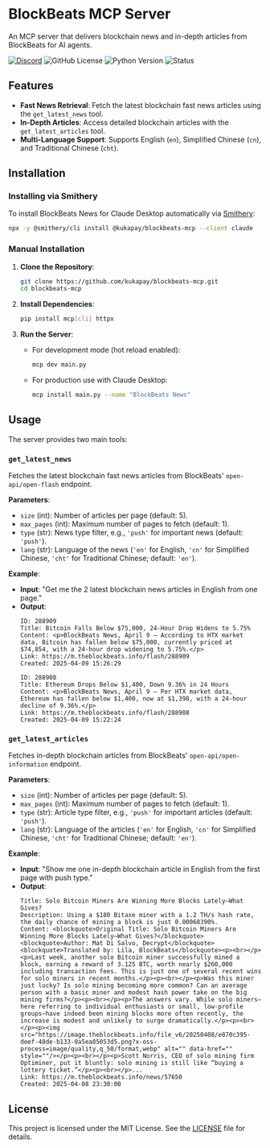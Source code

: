 # BlockBeats MCP Server

An MCP server that delivers blockchain news and in-depth articles from BlockBeats for AI agents.

[![Discord](https://img.shields.io/discord/1353556181251133481?cacheSeconds=3600)](https://discord.gg/aRnuu2eJ)
![GitHub License](https://img.shields.io/github/license/kukapay/blockbeats-mcp)
![Python Version](https://img.shields.io/badge/python-3.10+-blue)
![Status](https://img.shields.io/badge/status-active-brightgreen.svg)


## Features

- **Fast News Retrieval**: Fetch the latest blockchain fast news articles using the `get_latest_news` tool.
- **In-Depth Articles**: Access detailed blockchain articles with the `get_latest_articles` tool.
- **Multi-Language Support**: Supports English (`en`), Simplified Chinese (`cn`), and Traditional Chinese (`cht`).

## Installation

### Installing via Smithery

To install BlockBeats News for Claude Desktop automatically via [Smithery](https://smithery.ai/server/@kukapay/blockbeats-mcp):

```bash
npx -y @smithery/cli install @kukapay/blockbeats-mcp --client claude
```

### Manual Installation
1. **Clone the Repository**:
   ```bash
   git clone https://github.com/kukapay/blockbeats-mcp.git
   cd blockbeats-mcp
   ```

2. **Install Dependencies**:
   ```bash
   pip install mcp[cli] httpx
   ```

3. **Run the Server**:
   - For development mode (hot reload enabled):
     ```bash
     mcp dev main.py
     ```
   - For production use with Claude Desktop:
     ```bash
     mcp install main.py --name "BlockBeats News"
     ```
     
## Usage

The server provides two main tools:

### `get_latest_news`
Fetches the latest blockchain fast news articles from BlockBeats' `open-api/open-flash` endpoint.

**Parameters**:
- `size` (int): Number of articles per page (default: 5).
- `max_pages` (int): Maximum number of pages to fetch (default: 1).
- `type` (str): News type filter, e.g., `'push'` for important news (default: `'push'`).
- `lang` (str): Language of the news (`'en'` for English, `'cn'` for Simplified Chinese, `'cht'` for Traditional Chinese; default: `'en'`).

**Example**:
- **Input**: "Get me the 2 latest blockchain news articles in English from one page."
- **Output**:
  ```
  ID: 288909
  Title: Bitcoin Falls Below $75,000, 24-Hour Drop Widens to 5.75%
  Content: <p>BlockBeats News, April 9 – According to HTX market data, Bitcoin has fallen below $75,000, currently priced at $74,854, with a 24-hour drop widening to 5.75%.</p>
  Link: https://m.theblockbeats.info/flash/288909
  Created: 2025-04-09 15:26:29

  ID: 288908
  Title: Ethereum Drops Below $1,400, Down 9.36% in 24 Hours
  Content: <p>BlockBeats News, April 9 – Per HTX market data, Ethereum has fallen below $1,400, now at $1,398, with a 24-hour decline of 9.36%.</p>
  Link: https://m.theblockbeats.info/flash/288908
  Created: 2025-04-09 15:22:24
  ```

### `get_latest_articles`
Fetches in-depth blockchain articles from BlockBeats' `open-api/open-information` endpoint.

**Parameters**:
- `size` (int): Number of articles per page (default: 5).
- `max_pages` (int): Maximum number of pages to fetch (default: 1).
- `type` (str): Article type filter, e.g., `'push'` for important articles (default: `'push'`).
- `lang` (str): Language of the articles (`'en'` for English, `'cn'` for Simplified Chinese, `'cht'` for Traditional Chinese; default: `'en'`).

**Example**:
- **Input**: "Show me one in-depth blockchain article in English from the first page with push type."
- **Output**:
  ```
  Title: Solo Bitcoin Miners Are Winning More Blocks Lately—What Gives?
  Description: Using a $180 Bitaxe miner with a 1.2 TH/s hash rate, the daily chance of mining a block is just 0.00068390%.
  Content: <blockquote>Original Title: Solo Bitcoin Miners Are Winning More Blocks Lately—What Gives?</blockquote><blockquote>Author: Mat Di Salvo, Decrypt</blockquote><blockquote>Translated by: Lila, BlockBeats</blockquote><p><br></p><p>Last week, another solo Bitcoin miner successfully mined a block, earning a reward of 3.125 BTC, worth nearly $260,000 including transaction fees. This is just one of several recent wins for solo miners in recent months.</p><p><br></p><p>Was this miner just lucky? Is solo mining becoming more common? Can an average person with a basic miner and modest hash power take on the big mining firms?</p><p><br></p><p>The answers vary. While solo miners—here referring to individual enthusiasts or small, low-profile groups—have indeed been mining blocks more often recently, the increase is modest and unlikely to surge dramatically.</p><p><br></p><p><img src="https://image.theblockbeats.info/file_v6/20250408/e870c395-deef-48de-b133-0a5ea85053d5.png?x-oss-process=image/quality,q_50/format,webp" alt="" data-href="" style=""/></p><p><br></p><p>Scott Norris, CEO of solo mining firm Optiminer, put it bluntly: solo mining is still like “buying a lottery ticket.”</p><p><br></p>...
  Link: https://m.theblockbeats.info/news/57650
  Created: 2025-04-08 23:30:00
  ```

## License

This project is licensed under the MIT License. See the [LICENSE](LICENSE) file for details.
